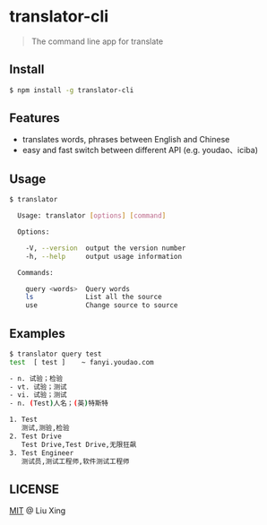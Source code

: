# translator-cli
> The command line app for translate

## Install

```bash
$ npm install -g translator-cli
```

## Features

- translates words, phrases between English and Chinese
- easy and fast switch between different API (e.g. youdao、iciba)

## Usage

```bash
$ translator

  Usage: translator [options] [command]

  Options:

    -V, --version  output the version number
    -h, --help     output usage information

  Commands:

    query <words>  Query words
    ls             List all the source
    use            Change source to source
```

## Examples
```bash
$ translator query test
test  [ test ]    ~ fanyi.youdao.com

- n. 试验；检验
- vt. 试验；测试
- vi. 试验；测试
- n. (Test)人名；(英)特斯特

1. Test
   测试,测验,检验
2. Test Drive
   Test Drive,Test Drive,无限狂飙
3. Test Engineer
   测试员,测试工程师,软件测试工程师
```

## LICENSE
[MIT](https://github.com/liuxing/translator-cli/blob/master/LICENSE) @ Liu Xing
